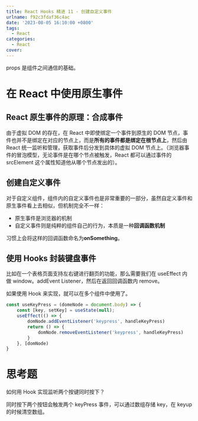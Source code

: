 ```yaml
---
title: React Hooks 精进 11 - 创建自定义事件
urlname: f92c3fdaf36c4ac
date: '2023-08-05 16:10:00 +0800'
tags:
  - React
categories:
  - React
cover:
---
```


props 是组件之间通信的基础。

# 在 React 中使用原生事件

## React 原生事件的原理：合成事件

由于虚拟 DOM 的存在，在 React 中即使绑定一个事件到原生的 DOM 节点，事件也并不是绑定在对应的节点上，而是**所有的事件都是绑定在根节点上**，然后由 React 统一监听和管理，获取事件后分发到具体的虚拟 DOM 节点上。（浏览器事件的冒泡模型，无论事件是在哪个节点被触发，React 都可以通过事件的 srcElement 这个属性知道他从哪个节点发出的）。

## 创建自定义事件

对于自定义组件，组件内的自定义事件也是非常重要的一部分，虽然自定义事件和原生事件看上去相似，但机制完全不一样：

- 原生事件是浏览器的机制
- 自定义事件则是纯粹的组件自己的行为，本质是一种**回调函数机制**

习惯上会将这样的回调函数命名为**onSomething**。

## 使用 Hooks 封装键盘事件

比如在一个表格页面支持左右键进行翻页的功能，那么需要我们在 useEffect 内做 window。addEvent Listener，然后在返回回调函数内 remove。

如果使用 Hook 来实现，就可以在多个组件中使用了。

```typescript
const useKeyPress = (domeNode = document.body) => {
	const [key, setKey] = useState(null);
	useEffect(() => {
		domNode.addEventListener('keypress', handleKeyPress)
		return () => {
			domNode.removeEventListener('keypress', handleKeyPress)
		}
	}, [domNode)
}
```

# 思考题

如何用 Hook 实现监听两个按键同时按下？

同时按下两个按钮会触发两个 keyPress 事件，可以通过数组存储 key，在 keyup 的时候清空数组。

